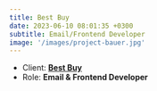 ```yaml
---
title: Best Buy
date: 2023-06-10 08:01:35 +0300
subtitle: Email/Frontend Developer
image: '/images/project-bauer.jpg'
---
```


<!-- -->

<ul class="list-inline item-details">
    <li>Client:
        <strong><a href="https://www.bestbuy.com/">Best Buy</a>
        </strong>
    </li>
    <li>Role:
        <strong>Email & Frontend Developer</strong>
    </li>
</ul>